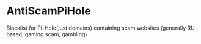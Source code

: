 # AntiScamPiHole
Blacklist for Pi-Hole(just domains) containing scam websites (generally RU based, gaming scam, gambling)
